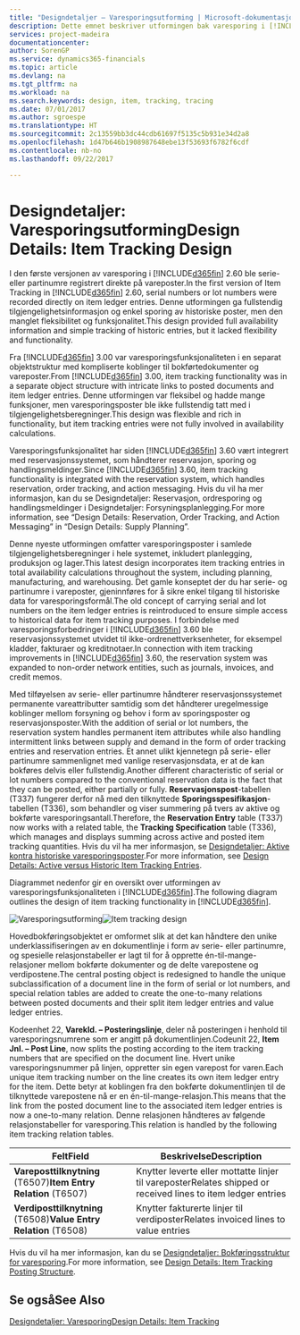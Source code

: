 ```yaml
---
title: "Designdetaljer – Varesporingsutforming | Microsoft-dokumentasjon"
description: Dette emnet beskriver utformingen bak varesporing i [!INCLUDE[d365fin](includes/d365fin_md.MD)].
services: project-madeira
documentationcenter: 
author: SorenGP
ms.service: dynamics365-financials
ms.topic: article
ms.devlang: na
ms.tgt_pltfrm: na
ms.workload: na
ms.search.keywords: design, item, tracking, tracing
ms.date: 07/01/2017
ms.author: sgroespe
ms.translationtype: HT
ms.sourcegitcommit: 2c13559bb3dc44cdb61697f5135c5b931e34d2a8
ms.openlocfilehash: 1d47b646b1908987648ebe13f53693f6782f6cdf
ms.contentlocale: nb-no
ms.lasthandoff: 09/22/2017

---
```

# <a name="design-details-item-tracking-design"></a><span data-ttu-id="3be40-103">Designdetaljer: Varesporingsutforming</span><span class="sxs-lookup"><span data-stu-id="3be40-103">Design Details: Item Tracking Design</span></span>
<span data-ttu-id="3be40-104">I den første versjonen av varesporing i [!INCLUDE[d365fin](includes/d365fin_md.md)] 2.60 ble serie- eller partinumre registrert direkte på vareposter.</span><span class="sxs-lookup"><span data-stu-id="3be40-104">In the first version of Item Tracking in [!INCLUDE[d365fin](includes/d365fin_md.md)] 2.60, serial numbers or lot numbers were recorded directly on item ledger entries.</span></span> <span data-ttu-id="3be40-105">Denne utformingen ga fullstendig tilgjengelighetsinformasjon og enkel sporing av historiske poster, men den manglet fleksibilitet og funksjonalitet.</span><span class="sxs-lookup"><span data-stu-id="3be40-105">This design provided full availability information and simple tracking of historic entries, but it lacked flexibility and functionality.</span></span>  

<span data-ttu-id="3be40-106">Fra [!INCLUDE[d365fin](includes/d365fin_md.md)] 3.00 var varesporingsfunksjonaliteten i en separat objektstruktur med kompliserte koblinger til bokførtedokumenter og vareposter.</span><span class="sxs-lookup"><span data-stu-id="3be40-106">From [!INCLUDE[d365fin](includes/d365fin_md.md)] 3.00, item tracking functionality was in a separate object structure with intricate links to posted documents and item ledger entries.</span></span> <span data-ttu-id="3be40-107">Denne utformingen var fleksibel og hadde mange funksjoner, men varesporingsposter ble ikke fullstendig tatt med i tilgjengelighetsberegninger.</span><span class="sxs-lookup"><span data-stu-id="3be40-107">This design was flexible and rich in functionality, but item tracking entries were not fully involved in availability calculations.</span></span>  

<span data-ttu-id="3be40-108">Varesporingsfunksjonalitet har siden [!INCLUDE[d365fin](includes/d365fin_md.md)] 3.60 vært integrert med reservasjonssystemet, som håndterer reservasjon, sporing og handlingsmeldinger.</span><span class="sxs-lookup"><span data-stu-id="3be40-108">Since [!INCLUDE[d365fin](includes/d365fin_md.md)] 3.60, item tracking functionality is integrated with the reservation system, which handles reservation, order tracking, and action messaging.</span></span> <span data-ttu-id="3be40-109">Hvis du vil ha mer informasjon, kan du se Designdetaljer: Reservasjon, ordresporing og handlingsmeldinger i Designdetaljer: Forsyningsplanlegging.</span><span class="sxs-lookup"><span data-stu-id="3be40-109">For more information, see “Design Details: Reservation, Order Tracking, and Action Messaging” in “Design Details: Supply Planning”.</span></span>  

<span data-ttu-id="3be40-110">Denne nyeste utformingen omfatter varesporingsposter i samlede tilgjengelighetsberegninger i hele systemet, inkludert planlegging, produksjon og lager.</span><span class="sxs-lookup"><span data-stu-id="3be40-110">This latest design incorporates item tracking entries in total availability calculations throughout the system, including planning, manufacturing, and warehousing.</span></span> <span data-ttu-id="3be40-111">Det gamle konseptet der du har serie- og partinumre i vareposter, gjeninnføres for å sikre enkel tilgang til historiske data for varesporingsformål.</span><span class="sxs-lookup"><span data-stu-id="3be40-111">The old concept of carrying serial and lot numbers on the item ledger entries is reintroduced to ensure simple access to historical data for item tracking purposes.</span></span> <span data-ttu-id="3be40-112">I forbindelse med varesporingsforbedringer i [!INCLUDE[d365fin](includes/d365fin_md.md)] 3.60 ble reservasjonssystemet utvidet til ikke-ordrenettverksenheter, for eksempel kladder, fakturaer og kreditnotaer.</span><span class="sxs-lookup"><span data-stu-id="3be40-112">In connection with item tracking improvements in [!INCLUDE[d365fin](includes/d365fin_md.md)] 3.60, the reservation system was expanded to non-order network entities, such as journals, invoices, and credit memos.</span></span>  

<span data-ttu-id="3be40-113">Med tilføyelsen av serie- eller partinumre håndterer reservasjonssystemet permanente vareattributter samtidig som det håndterer uregelmessige koblinger mellom forsyning og behov i form av sporingsposter og reservasjonsposter.</span><span class="sxs-lookup"><span data-stu-id="3be40-113">With the addition of serial or lot numbers, the reservation system handles permanent item attributes while also handling intermittent links between supply and demand in the form of order tracking entries and reservation entries.</span></span> <span data-ttu-id="3be40-114">Et annet ulikt kjennetegn på serie- eller partinumre sammenlignet med vanlige reservasjonsdata, er at de kan bokføres delvis eller fullstendig.</span><span class="sxs-lookup"><span data-stu-id="3be40-114">Another different characteristic of serial or lot numbers compared to the conventional reservation data is the fact that they can be posted, either partially or fully.</span></span> <span data-ttu-id="3be40-115">**Reservasjonspost**-tabellen (T337) fungerer derfor nå med den tilknyttede **Sporingsspesifikasjon**-tabellen (T336), som behandler og viser summering på tvers av aktive og bokførte varesporingsantall.</span><span class="sxs-lookup"><span data-stu-id="3be40-115">Therefore, the **Reservation Entry** table (T337) now works with a related table, the **Tracking Specification** table (T336), which manages and displays summing across active and posted item tracking quantities.</span></span> <span data-ttu-id="3be40-116">Hvis du vil ha mer informasjon, se [Designdetaljer: Aktive kontra historiske varesporingsposter](design-details-active-versus-historic-item-tracking-entries.md).</span><span class="sxs-lookup"><span data-stu-id="3be40-116">For more information, see [Design Details: Active versus Historic Item Tracking Entries](design-details-active-versus-historic-item-tracking-entries.md).</span></span>  

<span data-ttu-id="3be40-117">Diagrammet nedenfor gir en oversikt over utformingen av varesporingsfunksjonaliteten i [!INCLUDE[d365fin](includes/d365fin_md.md)].</span><span class="sxs-lookup"><span data-stu-id="3be40-117">The following diagram outlines the design of item tracking functionality in [!INCLUDE[d365fin](includes/d365fin_md.md)].</span></span>  

<span data-ttu-id="3be40-118">![Varesporingsutforming](media/design_details_item_tracking_design.png "design_details_item_tracking_design")</span><span class="sxs-lookup"><span data-stu-id="3be40-118">![Item tracking design](media/design_details_item_tracking_design.png "design_details_item_tracking_design")</span></span>  

<span data-ttu-id="3be40-119">Hovedbokføringsobjektet er omformet slik at det kan håndtere den unike underklassifiseringen av en dokumentlinje i form av serie- eller partinumre, og spesielle relasjonstabeller er lagt til for å opprette én-til-mange-relasjoner mellom bokførte dokumenter og de delte varepostene og verdipostene.</span><span class="sxs-lookup"><span data-stu-id="3be40-119">The central posting object is redesigned to handle the unique subclassification of a document line in the form of serial or lot numbers, and special relation tables are added to create the one-to-many relations between posted documents and their split item ledger entries and value ledger entries.</span></span>  

<span data-ttu-id="3be40-120">Kodeenhet 22, **Varekld. – Posteringslinje**, deler nå posteringen i henhold til varesporingsnumrene som er angitt på dokumentlinjen.</span><span class="sxs-lookup"><span data-stu-id="3be40-120">Codeunit 22, **Item Jnl. – Post Line**, now splits the posting according to the item tracking numbers that are specified on the document line.</span></span> <span data-ttu-id="3be40-121">Hvert unike varesporingsnummer på linjen, oppretter sin egen varepost for varen.</span><span class="sxs-lookup"><span data-stu-id="3be40-121">Each unique item tracking number on the line creates its own item ledger entry for the item.</span></span> <span data-ttu-id="3be40-122">Dette betyr at koblingen fra den bokførte dokumentlinjen til de tilknyttede varepostene nå er en én-til-mange-relasjon.</span><span class="sxs-lookup"><span data-stu-id="3be40-122">This means that the link from the posted document line to the associated item ledger entries is now a one-to-many relation.</span></span> <span data-ttu-id="3be40-123">Denne relasjonen håndteres av følgende relasjonstabeller for varesporing.</span><span class="sxs-lookup"><span data-stu-id="3be40-123">This relation is handled by the following item tracking relation tables.</span></span>  

|<span data-ttu-id="3be40-124">Felt</span><span class="sxs-lookup"><span data-stu-id="3be40-124">Field</span></span>|<span data-ttu-id="3be40-125">Beskrivelse</span><span class="sxs-lookup"><span data-stu-id="3be40-125">Description</span></span>|  
|---------------|---------------------------------------|  
|<span data-ttu-id="3be40-126">**Vareposttilknytning** (T6507)</span><span class="sxs-lookup"><span data-stu-id="3be40-126">**Item Entry Relation** (T6507)</span></span>|<span data-ttu-id="3be40-127">Knytter leverte eller mottatte linjer til vareposter</span><span class="sxs-lookup"><span data-stu-id="3be40-127">Relates shipped or received lines to item ledger entries</span></span>|  
|<span data-ttu-id="3be40-128">**Verdiposttilknytning** (T6508)</span><span class="sxs-lookup"><span data-stu-id="3be40-128">**Value Entry Relation** (T6508)</span></span>|<span data-ttu-id="3be40-129">Knytter fakturerte linjer til verdiposter</span><span class="sxs-lookup"><span data-stu-id="3be40-129">Relates invoiced lines to value entries</span></span>|  

<span data-ttu-id="3be40-130">Hvis du vil ha mer informasjon, kan du se [Designdetaljer: Bokføringsstruktur for varesporing](design-details-item-tracking-posting-structure.md).</span><span class="sxs-lookup"><span data-stu-id="3be40-130">For more information, see [Design Details: Item Tracking Posting Structure](design-details-item-tracking-posting-structure.md).</span></span>  

## <a name="see-also"></a><span data-ttu-id="3be40-131">Se også</span><span class="sxs-lookup"><span data-stu-id="3be40-131">See Also</span></span>  
[<span data-ttu-id="3be40-132">Designdetaljer: Varesporing</span><span class="sxs-lookup"><span data-stu-id="3be40-132">Design Details: Item Tracking</span></span>](design-details-item-tracking.md)

